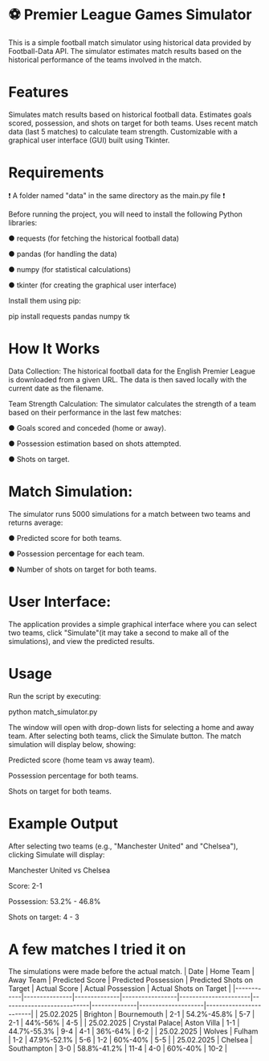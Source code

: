 # ⚽ Premier League Games Simulator
This is a simple football match simulator using historical data provided by Football-Data API. The simulator estimates match results based on the historical performance of the teams involved in the match.

# Features
Simulates match results based on historical football data.
Estimates goals scored, possession, and shots on target for both teams.
Uses recent match data (last 5 matches) to calculate team strength.
Customizable with a graphical user interface (GUI) built using Tkinter.

# Requirements
❗  A folder named "data" in the same directory as the main.py file ❗ 

Before running the project, you will need to install the following Python libraries:

● requests (for fetching the historical football data)

● pandas (for handling the data)

● numpy (for statistical calculations)

● tkinter (for creating the graphical user interface)

Install them using pip:

pip install requests pandas numpy tk

# How It Works
Data Collection:
The historical football data for the English Premier League is downloaded from a given URL. The data is then saved locally with the current date as the filename.

Team Strength Calculation:
The simulator calculates the strength of a team based on their performance in the last few matches:

● Goals scored and conceded (home or away).

● Possession estimation based on shots attempted.

● Shots on target.

# Match Simulation:
The simulator runs 5000 simulations for a match between two teams and returns average:

● Predicted score for both teams.

● Possession percentage for each team.

● Number of shots on target for both teams.

# User Interface:
The application provides a simple graphical interface where you can select two teams, click "Simulate"(it may take a second to make all of the simulations), and view the predicted results.

# Usage
Run the script by executing:

python match_simulator.py

The window will open with drop-down lists for selecting a home and away team.
After selecting both teams, click the Simulate button.
The match simulation will display below, showing:

Predicted score (home team vs away team).

Possession percentage for both teams.

Shots on target for both teams.

# Example Output
After selecting two teams (e.g., "Manchester United" and "Chelsea"), clicking Simulate will display:

Manchester United vs Chelsea

Score: 2-1

Possession: 53.2% - 46.8%

Shots on target: 4 - 3

# A few matches I tried it on
The simulations were made before the actual match.
| Date       | Home Team     | Away Team    | Predicted Score | Predicted Possession | Predicted Shots on Target | Actual Score | Actual Possession | Actual Shots on Target |
|------------|---------------|--------------|-----------------|----------------------|---------------------------|--------------|--------------------|------------------------|
| 25.02.2025 | Brighton      | Bournemouth  | 2-1             | 54.2%-45.8%          | 5-7                       | 2-1          | 44%-56%            | 4-5                    |
| 25.02.2025 | Crystal Palace| Aston Villa  | 1-1             | 44.7%-55.3%          | 9-4                       | 4-1          | 36%-64%            | 6-2                    |
| 25.02.2025 | Wolves        | Fulham       | 1-2             | 47.9%-52.1%          | 5-6                       | 1-2          | 60%-40%            | 5-5                    |
| 25.02.2025 | Chelsea       | Southampton  | 3-0             | 58.8%-41.2%          | 11-4                      | 4-0          | 60%-40%            | 10-2                   |

